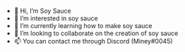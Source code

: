 - 👋 Hi, I’m Soy Sauce
- 👀 I’m interested in soy sauce
- 🌱 I’m currently learning how to make soy sauce
- 💞️ I’m looking to collaborate on the creation of soy sauce
- 📫 You can contact me through Discord (Miney#0045)

<!---
SoySauceWasTaken/SoySauceWasTaken is a ✨ special ✨ repository because its `README.md` (this file) appears on your GitHub profile.
You can click the Preview link to take a look at your changes.
--->
